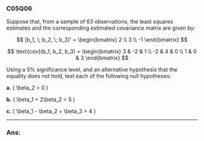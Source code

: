 ### C05Q06

Suppose that, from a sample of 63 observations, the least squares estimates and the corresponding estimated covariance matrix are given by:

$$
[b_1, \; b_2, \; b_3]' = \begin{bmatrix} 2 \\ 3 \\ -1 \end{bmatrix}
$$

$$
\text{cov}(b_1, b_2, b_3) =
\begin{bmatrix}
3 & -2 & 1 \\
-2 & 4 & 0 \\
1 & 0 & 3
\end{bmatrix}
$$

Using a 5% significance level, and an alternative hypothesis that the equality does not hold, test each of the following null hypotheses:

**a.** \( \beta_2 = 0 \)

**b.** \( \beta_1 + 2\beta_2 = 5 \)

**c.** \( \beta_1 - \beta_2 + \beta_3 = 4 \)

---
### Ans:
